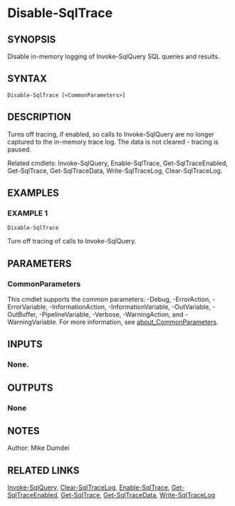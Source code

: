 # Disable-SqlTrace

## SYNOPSIS
Disable in-memory logging of Invoke-SqlQuery SQL queries and results.

## SYNTAX

```
Disable-SqlTrace [<CommonParameters>]
```

## DESCRIPTION
Turns off tracing, if enabled, so calls to Invoke-SqlQuery are no longer captured to the in-memory trace log. The data is not cleared - tracing is paused.

Related cmdlets: Invoke-SqlQuery, Enable-SqlTrace, Get-SqlTraceEnabled, Get-SqlTrace, Get-SqlTraceData, Write-SqlTraceLog, Clear-SqlTraceLog.

## EXAMPLES

### EXAMPLE 1
```
Disable-SqlTrace
```

Turn off tracing of calls to Invoke-SqlQuery.

## PARAMETERS

### CommonParameters
This cmdlet supports the common parameters: -Debug, -ErrorAction, -ErrorVariable, -InformationAction, -InformationVariable, -OutVariable, -OutBuffer, -PipelineVariable, -Verbose, -WarningAction, and -WarningVariable. For more information, see [about_CommonParameters](http://go.microsoft.com/fwlink/?LinkID=113216).

## INPUTS

### None.
## OUTPUTS

### None
## NOTES
Author: Mike Dumdei

## RELATED LINKS
[Invoke-SqlQuery](./Invoke-SqlQuery.md), [Clear-SqlTraceLog](./Clear-SqlTraceLog.md), [Enable-SqlTrace](./Enable-SqlTrace.md), [Get-SqlTraceEnabled](./Get-SqlTraceEnabled.md), [Get-SqlTrace](./Get-SqlTrace.md), [Get-SqlTraceData](./Get-SqlTraceData.md), [Write-SqlTraceLog](./Write-SqlTraceLog.md)
